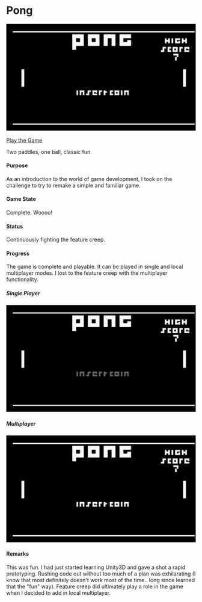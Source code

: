 # Pong
![Pong Title Screen](/images/pong_title.gif)

[Play the Game](https://kpable.github.io/builds/Pong/index.html)

Two paddles, one ball, classic fun. 
#### Purpose
As an introduction to the world of game development, I took on the challenge to try to remake a simple and familiar game. 
#### Game State
Complete. Woooo! 
#### Status
Continuously fighting the feature creep.
#### Progress
The game is complete and playable. It can be played in single and local multiplayer modes. I lost to the feature creep with the multiplayer functionality. 
##### Single Player
![Pong Title Screen](/images/pong.gif)
##### Multiplayer 
![Pong Title Screen](/images/pong_2_player.gif)
#### Remarks
This was fun. I had just started learning Unity3D and gave a shot a rapid prototyping. Rushing code out without too much of a plan was exhilarating (I know that most definitely doesn't work most of the time.. long since learned that the "fun" way). Feature creep did ultimately play a role in the game when I decided to add in local multiplayer. 